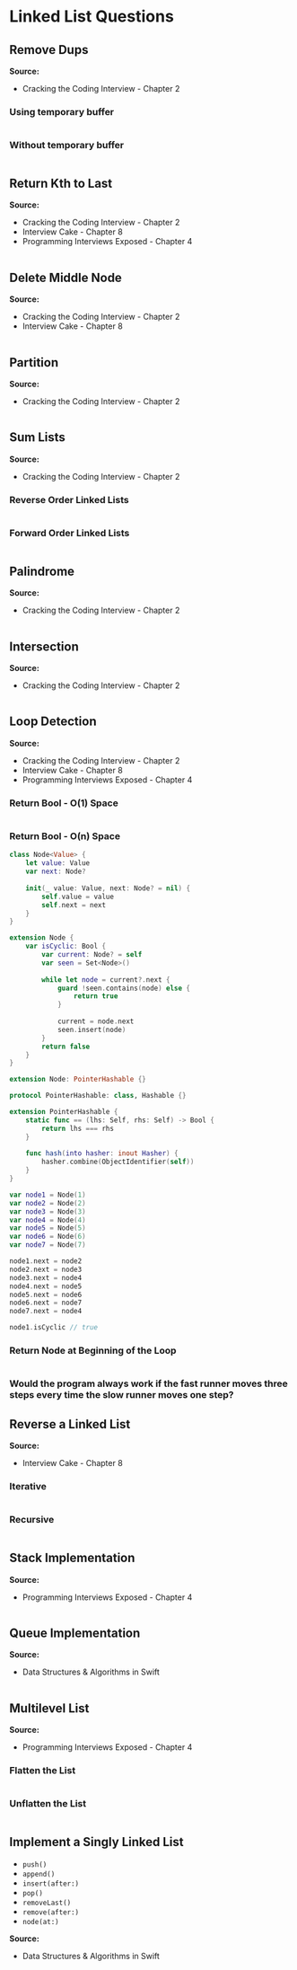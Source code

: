 # Linked List Questions

## Remove Dups

**Source:** 
* Cracking the Coding Interview - Chapter 2

### Using temporary buffer

```swift
```

### Without temporary buffer

```swift
```

## Return Kth to Last

**Source:** 
* Cracking the Coding Interview - Chapter 2
* Interview Cake - Chapter 8
* Programming Interviews Exposed - Chapter 4

```swift
```

## Delete Middle Node

**Source:** 
* Cracking the Coding Interview - Chapter 2
* Interview Cake - Chapter 8

```swift
```

## Partition

**Source:** 
* Cracking the Coding Interview - Chapter 2

```swift
```

## Sum Lists

**Source:** 
* Cracking the Coding Interview - Chapter 2

### Reverse Order Linked Lists

```swift
```

### Forward Order Linked Lists

```swift
```

## Palindrome

**Source:** 
* Cracking the Coding Interview - Chapter 2

```swift
```

## Intersection

**Source:** 
* Cracking the Coding Interview - Chapter 2

```swift
```

## Loop Detection

**Source:** 
* Cracking the Coding Interview - Chapter 2
* Interview Cake - Chapter 8
* Programming Interviews Exposed - Chapter 4

### Return Bool - O(1) Space

```swift
```

### Return Bool - O(n) Space

```swift
class Node<Value> {
    let value: Value
    var next: Node?
    
    init(_ value: Value, next: Node? = nil) {
        self.value = value
        self.next = next
    }
}

extension Node {
    var isCyclic: Bool {
        var current: Node? = self
        var seen = Set<Node>()
        
        while let node = current?.next {
            guard !seen.contains(node) else {
                return true
            }
            
            current = node.next
            seen.insert(node)
        }
        return false
    }
}

extension Node: PointerHashable {}

protocol PointerHashable: class, Hashable {}

extension PointerHashable {
    static func == (lhs: Self, rhs: Self) -> Bool {
        return lhs === rhs
    }
    
    func hash(into hasher: inout Hasher) {
        hasher.combine(ObjectIdentifier(self))
    }
}

var node1 = Node(1)
var node2 = Node(2)
var node3 = Node(3)
var node4 = Node(4)
var node5 = Node(5)
var node6 = Node(6)
var node7 = Node(7)

node1.next = node2
node2.next = node3
node3.next = node4
node4.next = node5
node5.next = node6
node6.next = node7
node7.next = node4

node1.isCyclic // true
```

### Return Node at Beginning of the Loop

```swift

```

### Would the program always work if the fast runner moves three steps every time the slow runner moves one step?

## Reverse a Linked List

**Source:** 
* Interview Cake - Chapter 8

### Iterative

```swift
```

### Recursive

```swift

```

## Stack Implementation

**Source:** 
* Programming Interviews Exposed - Chapter 4

```swift

```

## Queue Implementation

**Source:** 
* Data Structures & Algorithms in Swift

```swift

```

## Multilevel List

**Source:** 
* Programming Interviews Exposed - Chapter 4

### Flatten the List
```swift

```


### Unflatten the List
```swift

```

## Implement a Singly Linked List
* ```push()```
* ```append()```
* ```insert(after:)```
* ```pop()```
* ```removeLast()```
* ```remove(after:)```
* ```node(at:)```

**Source:** 
* Data Structures & Algorithms in Swift

```swift

```
